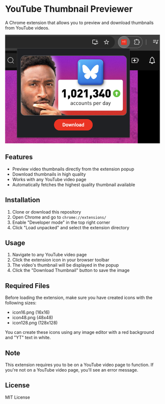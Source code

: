 # YouTube Thumbnail Previewer

A Chrome extension that allows you to preview and download thumbnails from YouTube videos.

![Demo](./demo.png)

## Features

- Preview video thumbnails directly from the extension popup
- Download thumbnails in high quality
- Works with any YouTube video page
- Automatically fetches the highest quality thumbnail available

## Installation

1. Clone or download this repository
2. Open Chrome and go to `chrome://extensions/`
3. Enable "Developer mode" in the top right corner
4. Click "Load unpacked" and select the extension directory

## Usage

1. Navigate to any YouTube video page
2. Click the extension icon in your browser toolbar
3. The video's thumbnail will be displayed in the popup
4. Click the "Download Thumbnail" button to save the image

## Required Files

Before loading the extension, make sure you have created icons with the following sizes:
- icon16.png (16x16)
- icon48.png (48x48)
- icon128.png (128x128)

You can create these icons using any image editor with a red background and "YT" text in white.

## Note

This extension requires you to be on a YouTube video page to function. If you're not on a YouTube video page, you'll see an error message.

## License

MIT License